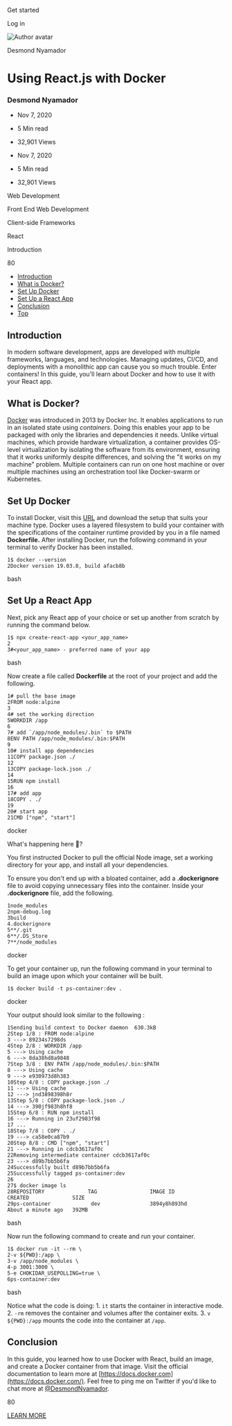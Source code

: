 <span data-css-15b13by="" aria-hidden="false">Get started</span>

<span data-css-15b13by="" aria-hidden="false">Log in</span>

<img src="../../pluralsight.imgix.net/author/lg/7fc26c97-d391-471d-819e-0695a0c8c46d.jpg" alt="Author avatar" class="jsx-3841407315" />

Desmond Nyamador

Using React.js with Docker
==========================

### Desmond Nyamador

-   Nov 7, 2020
-   5 Min read
-   32,901 Views

-   Nov 7, 2020
-   <span class="jsx-3759398792" itemprop="timeRequired">5 Min</span> read
-   32,901 Views

<span class="jsx-3759398792"></span>

<span data-css-1997kh1="">Web Development</span>

<span class="jsx-3759398792"></span>

<span data-css-1997kh1="">Front End Web Development</span>

<span class="jsx-3759398792"></span>

<span data-css-1997kh1="">Client-side Frameworks</span>

<span class="jsx-3759398792"></span>

<span data-css-1997kh1="">React</span>

Introduction

80

-   <a href="#module-introduction" class="menu-link">Introduction</a>
-   <a href="#module-whatisdocker" class="menu-link">What is Docker?</a>
-   <a href="#module-setupdocker" class="menu-link">Set Up Docker</a>
-   <a href="#module-setupareactapp" class="menu-link">Set Up a React App</a>
-   <a href="#module-conclusion" class="menu-link">Conclusion</a>
-   <a href="#top" class="menu-link">Top</a>

Introduction
------------

In modern software development, apps are developed with multiple frameworks, languages, and technologies. Managing updates, CI/CD, and deployments with a monolithic app can cause you so much trouble. Enter containers! In this guide, you'll learn about Docker and how to use it with your React app.

What is Docker?
---------------

[Docker](https://docker.com/) was introduced in 2013 by Docker Inc. It enables applications to run in an isolated state using *containers*. Doing this enables your app to be packaged with only the libraries and dependencies it needs. Unlike virtual machines, which provide hardware virtualization, a container provides OS-level virtualization by isolating the software from its environment, ensuring that it works uniformly despite differences, and solving the "it works on my machine" problem. Multiple containers can run on one host machine or over multiple machines using an orchestration tool like Docker-swarm or Kubernetes.

Set Up Docker
-------------

To install Docker, visit this [URL](https://docs.docker.com/get-docker/) and download the setup that suits your machine type. Docker uses a layered filesystem to build your container with the specifications of the container runtime provided by you in a file named **Dockerfile.** After installing Docker, run the following command in your terminal to verify Docker has been installed.

    1$ docker --version
    2Docker version 19.03.8, build afacb8b

bash

Set Up a React App
------------------

Next, pick any React app of your choice or set up another from scratch by running the command below.

    1$ npx create-react-app <your_app_name>
    2
    3#<your_app_name> - preferred name of your app

bash

Now create a file called **Dockerfile** at the root of your project and add the following.

    1# pull the base image
    2FROM node:alpine
    3
    4# set the working direction
    5WORKDIR /app
    6
    7# add `/app/node_modules/.bin` to $PATH
    8ENV PATH /app/node_modules/.bin:$PATH
    9
    10# install app dependencies
    11COPY package.json ./
    12
    13COPY package-lock.json ./
    14
    15RUN npm install
    16
    17# add app
    18COPY . ./
    19
    20# start app
    21CMD ["npm", "start"]

docker

What's happening here 🤔?

You first instructed Docker to pull the official Node image, set a working directory for your app, and install all your dependencies.

To ensure you don't end up with a bloated container, add a **.dockerignore** file to avoid copying unnecessary files into the container. Inside your **.dockerignore** file, add the following.

    1node_modules
    2npm-debug.log
    3build
    4.dockerignore
    5**/.git
    6**/.DS_Store
    7**/node_modules

docker

To get your container up, run the following command in your terminal to build an image upon which your container will be built.

    1$ docker build -t ps-container:dev .

docker

Your output should look similar to the following :

    1Sending build context to Docker daemon  630.3kB
    2Step 1/8 : FROM node:alpine
    3 ---> 89234s7298ds
    4Step 2/8 : WORKDIR /app
    5 ---> Using cache
    6 ---> 8da38hd8a9848
    7Step 3/8 : ENV PATH /app/node_modules/.bin:$PATH
    8 ---> Using cache
    9 ---> e930973d8h383
    10Step 4/8 : COPY package.json ./
    11 ---> Using cache
    12 ---> jnd3898398h8r
    13Step 5/8 : COPY package-lock.json ./
    14 ---> 390jf983h8hf8
    15Step 6/8 : RUN npm install
    16 ---> Running in 23uf2983f98
    17 ...
    18Step 7/8 : COPY . ./
    19 ---> ca58e0ca87b9
    20Step 8/8 : CMD ["npm", "start"]
    21 ---> Running in cdcb3617af0c
    22Removing intermediate container cdcb3617af0c
    23 ---> d89b7bb5b6fa
    24Successfully built d89b7bb5b6fa
    25Successfully tagged ps-container:dev
    26
    27$ docker image ls
    28REPOSITORY              TAG                 IMAGE ID            CREATED              SIZE
    29ps-container             dev                3894y8h893hd        About a minute ago   392MB

bash

Now run the following command to create and run your container.

    1$ docker run -it --rm \
    2-v ${PWD}:/app \
    3-v /app/node_modules \
    4-p 3001:3000 \
    5-e CHOKIDAR_USEPOLLING=true \
    6ps-container:dev

bash

Notice what the code is doing: 1. <span class="jsx-3120878690">`it`</span> starts the container in interactive mode. 2. <span class="jsx-3120878690">`-rm`</span> removes the container and volumes after the container exits. 3. <span class="jsx-3120878690">`v ${PWD}:/app`</span> mounts the code into the container at <span class="jsx-3120878690">`/app`</span>.

Conclusion
----------

In this guide, you learned how to use Docker with React, build an image, and create a Docker container from that image. Visit the official documentation to learn more at [https://docs.docker.com](https://docs.docker.com/). Feel free to ping me on Twitter if you'd like to chat more at [@DesmondNyamador](https://twitter.com/DesmondNyamador).

80

[<span data-css-15b13by="" aria-hidden="false">LEARN MORE</span>](https://www.pluralsight.com/product/paths)
